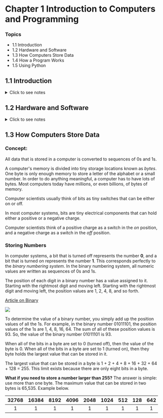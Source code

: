 # Chapter 1 Introduction to Computers and Programming

### Topics

* 1.1 Introduction
* 1.2 Hardware and Software
* 1.3 How Computers Store Data
* 1.4 How a Program Works
* 1.5 Using Python

## **1.1 Introduction**
<details>
<summary>Click to see notes</summary>

<br>

Computers can perform variety of tasks because they can be programmed. Computers are not designed to do just one job, but to do any job that their programs tell them to do.

A *program* is a set of instructions that a computer follows to perform a task.

Programs are commonly referred to as *software*. Software is essential to a computer because it controls everything the computer does. All of the software that we use are created by individuals working as programmers or software developers.

A *programmer*, or *software developer*, is a person with the training and skills necessary to design, create, and test computer programs.
</details>

## **1.2 Hardware and Software**
<details>
<summary>Click to see notes</summary>

<br>

### **Concept:**
The physical devices of which a computer is made are referred to as the computer's hardware. The programs that run on a computer are referred to as software.

### **Hardware**
The term *hardware* refers to all of the physical devices, or *components*, of which a computer is made. A computer is not one single device, but a system of devices that all work together. Like the different instruments in a symphony orchestra, each device in a computer plays its own part.

### **The CPU**
When a computer is performing the tasks that a program tells it to do, we say that the computer is *running* or *executing* the program. The *central processing unit*, or **CPU**, is the part of a computer that actually runs programs. The **CPU** is the most important component in a computer because without it, the computer could not run software.

### **Main Memory**
This is where the computer stores a program while the program is running, as well as the data that the program is working with. Kind of like the work area of the computer.
> * Main memory is commonly know as *random-access memory*, or **RAM**.
> 
> * It is called this because the **CPU** is able to quickly access data stored at any random location in **RAM**
> * **RAM** is usually a *volatile* type of memory that is used only for temporary storage while a program is running.
> 
> * When the computer is turned off, the contents of **RAM** are erased.

### **Secondary Storage Devices**
*Secondary storage* is a type of memory that can hold data for long periods of time, even when there is no power to the computer. Programs are normally stored in secondary memory and loaded into main memory as needed.
> * Data can be stored on a traditional disk drive or a *Solid-state drives*, which store data in solid-state memory.
> 
> * External Storage devices can be used to create backup copies of important data or to move data to another computer.

### **Input Devices**
Input is any data the computer collects from people and from other devices. The component that collects the data and sends it to the computer is called an *input device*.
> * Common input devices are the keyboard, mouse, touchscreen, scanner, microphone, and digital camera.
>
> * Disk drives and optical drives can also be considered input devices, because programs and data are retrieved from them and loaded into the computer's memory.

### **Output Devices**
*Output* is any data the computer produces for people or for other devices. It might be a sales report, a list of names, or a graphic image.
> * The data is sent to an output device, which formats and presents it.
> 
> * Common output devices are video display and printers.
> 
> * Disk drives can also be considered output devices because the system sends data to them in order to be saved.

### **Software**
If a computer is to function, software is not optional. Everything a computer does, from the time you turn the power switch on until you shut the system down, is under the control of software. There are two general categories of software: **system software** and **application software**. Most computer programs clearly fit into one of these two categories.

### **System Software**
The programs that control and manage the basic operations of a computer are generally referred to as *system software*. System software typically includes the following types of programs:

* #### **Operating Systems**: 
    An *operating system* is the most fundamental set of programs on a computer. The operating system controls the internal operations of the computer's hardware, manages all of the devices connected to the computer, allows data to be saved to and retrieved from storage devices, and allows other program to run on the computer. 

* #### **Utility Programs**:
   A *utility program* performs a specialized task that enhances the computer's operation or safeguards data. Example of utility programs are virus scanners, file compressions program, and data backup programs. 

* #### **Software Development Tools**:
    *Software development tools* are the programs that programmers use to create, modify, and test software. Assemblers, compilers, and interpreters are examples of programs that fall into this category.

### **Application Software**
Programmers that make a computer useful for everyday tasks are know as application software. These are the programs that people normally spend most of their time running on their computers.
</details>

## **1.3 How Computers Store Data**
<!-- <details> -->
<!-- <summary>Click to see notes</summary> -->

<!-- <br> -->

### **Concept:**
All data that is stored in a computer is converted to sequences of 0s and 1s.

A computer's memory is divided into tiny storage locations known as *bytes*. One byte is only enough memory to store a letter of the alphabet or a small number. In order to do anything meaningful, a computer has to have lots of bytes. Most computers today have millions, or even billions, of bytes of memory.

Computer scientists usually think of bits as tiny switches that can be either on or off.

In most computer systems, bits are tiny electrical components that can hold either a positive or a negative charge.

Computer scientists think of a positive charge as a switch in the *on* position, and a negative charge as a switch in the *off* position.

### **Storing Numbers**
In computer systems, a bit that is turned off represents the number **0**, and a bit that is turned on represents the number **1**. This corresponds perfectly to the *binary numbering system*. In the binary numbering system, all numeric values are written as sequences of 0s and 1s.

The position of each digit in a binary number has a value assigned to it. Starting with the rightmost digit and moving left. Starting with the rightmost digit and moving left, the position values are 1, 2, 4, 8, and so forth.

[Article on Binary](https://www.japanistry.com/binary/)

![](https://japanistry-yvxqriqk.netdna-ssl.com/wp-content/uploads/2017/09/Binary-v01.jpg?raw=true)

To determine the value of a binary number, you simply add up the position values of all the 1s. For example, in the binary number 01011101, the position values of the 1s are 1, 4, 8, 16, 64. The sum of all of these position values is 93. So, the value of the binary number 01011101 is 93.

When all of the bits in a byte are set to 0 (turned off), then the value of the byte is 0. When all of the bits in a byte are set to 1 (turned on), then they byte holds the largest value that can be stored in it.

The largest value that can be stored in a byte is 1 + 2 + 4 + 8 + 16 + 32 + 64 + 128 = 255. This limit exists because there are only eight bits in a byte.

**What if you need to store a number larger than 255?** The answer is simple: use more than one byte. The maximum value that can be stored in two bytes is 65,535. Example below.

| 32768 | 16384 | 8192 | 4096 | 2048 | 1024 | 512 | 128 | 642 |  32   |  16   | 8 | 4 | 2 | 1 |
| :---: | :---: | :--: | :--: | :--: | :--: | :-: | :-: | :-: | :---: | :---: | - | - | - | - |
|   1   |   1   |   1  |  1   |  1   |  1   |  1  |  1  |  1  |   1   |   1   | 1 | 1 | 1 | 1 |
<!--  -->

<!-- </details> -->